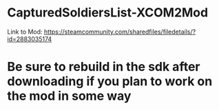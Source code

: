 # CapturedSoldiersList-XCOM2Mod
Link to Mod: https://steamcommunity.com/sharedfiles/filedetails/?id=2883035174
# Be sure to rebuild in the sdk after downloading if you plan to work on the mod in some way
